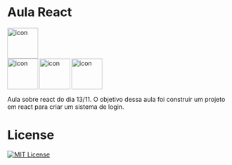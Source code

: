 # Aula React

<div style="display: flex; align-items: flex-start;"><img src="https://techstack-generator.vercel.app/react-icon.svg" alt="icon" align="left" width="70"/></div>
<img src="https://cdn.jsdelivr.net/gh/devicons/devicon@latest/icons/javascript/javascript-plain.svg" alt="icon" align="left" width="70"/>
<img src="https://cdn.jsdelivr.net/gh/devicons/devicon@latest/icons/html5/html5-plain.svg" alt="icon" align="left" width="70"/>
<img src="https://cdn.jsdelivr.net/gh/devicons/devicon@latest/icons/css3/css3-plain.svg" alt="icon" align="center" width="70"/>

 Aula sobre react do dia 13/11. O objetivo dessa aula foi construir um projeto em react para criar um sistema de login.

 # License

 [![MIT License](https://img.shields.io/badge/License-MIT-green.svg)](./LICENSE)
